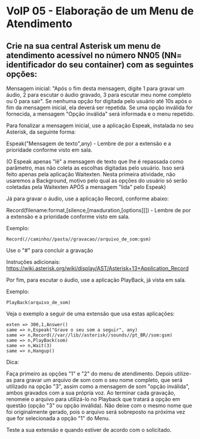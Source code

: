 # VoIP 05 - Elaboração de um Menu de Atendimento


## Crie na sua central Asterisk um menu de atendimento acessível no número NN05 (NN= identificador do seu container) com as seguintes opções:

Mensagem inicial: "Após o fim desta mensagem, digite 1 para gravar um áudio, 2 para escutar o áudio gravado, 3 para escutar meu nome completo ou 0 para sair". Se nenhuma opção for digitada pelo usuário até 10s após o fim da mensagem inicial, ela deverá ser repetida. Se uma opção inválida for fornecida, a mensagem "Opção inválida" será informada e o menu repetido.

Para fonalizar a mensagem inicial, use a aplicação Espeak, instalada no seu Asterisk, da seguinte forma:

Espeak("Mensagem de texto",any) - Lembre de por a extensão e a prioridade conforme visto em sala.

(O Espeak apenas "lê" a mensagem de texto que lhe é repassada como parâmetro, mas não coleta as escolhas digitadas pelo usuário. Isso será feito apenas pela aplicação Waitexten. Nesta primeira atividade, não usaremos a Background, motivo pelo qual as opções do usuário só serão coletadas pela Waitexten APÓS a mensagem "lida" pelo Espeak)

Já para gravar o áudio, use a aplicação Record, conforme abaixo:

Record(filename:format,[silence,[maxduration,[options]]]) - Lembre de por a extensão e a prioridade conforme visto em sala.

Exemplo: 
~~~
Record(//caminho//pasta//gravacao//arquivo_de_som:gsm)
~~~

Use o "#" para concluir a gravação

Instruções adicionais: https://wiki.asterisk.org/wiki/display/AST/Asterisk+13+Application_Record

Por fim, para escutar o áudio, use a aplicação PlayBack, já vista em sala.

Exemplo: 
~~~
PlayBack(arquivo_de_som)
~~~
Veja o exemplo a seguir de uma extensão que usa estas aplicações:
~~~
exten => 300,1,Answer()
same => n,Espeak("Grave o seu som a seguir", any)
same => n,Record(//var//lib//asterisk//sounds//pt_BR//som:gsm)
same => n,PlayBack(som)
same => n,Wait(3)
same => n,Hangup()
~~~

Dica:

Faça primeiro as opções "1" e "2" do menu de atendimento. Depois utilize-as para gravar um arquivo de som com o seu nome completo, que será utilizado na opção "3", assim como a mensagem de som "opção inválida", ambos gravados com a sua própria voz. Ao terminar cada gravação, renomeie o arquivo para utilizá-lo no Playback que tratará a opção em questão (opção "3" ou opção inválida). Não deixe com o mesmo nome que foi originalmente gerado, pois o arquivo será sobreposto na próxima vez que for selecionada a opção "1" do Menu.

Teste a sua extensão e quando estiver de acordo com o solicitado.




